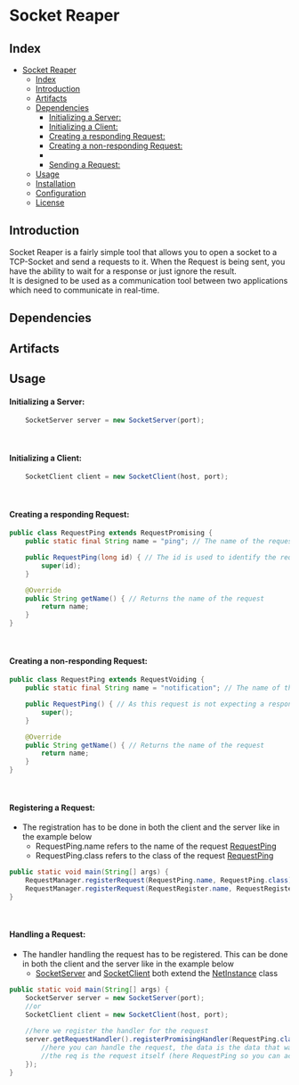 # Socket Reaper

## Index

- [Socket Reaper](#socket-reaper)
    - [Index](#index)
    - [Introduction](#introduction)
    - [Artifacts](#artifacts)
    - [Dependencies](#dependencies)
        - [Initializing a Server:](#initializing-a-server)
        - [Initializing a Client:](#initializing-a-client)
        - [Creating a responding Request:](#creating-a-responding-request)
        - [Creating a non-responding Request:](#creating-a-non-responding-request)
        -
        - [Sending a Request:](#sending-a-request)
    - [Usage](#usage)
    - [Installation](#installation)
    - [Configuration](#configuration)
    - [License](#license)

## Introduction

Socket Reaper is a fairly simple tool that allows you to open a socket to a TCP-Socket and send a requests to it.
When the Request is being sent, you have the ability to wait for a response or just ignore the result.<br>
It is designed to be used as a communication tool between two applications which need to communicate in real-time.<br>

## Dependencies

## Artifacts

## Usage

#### Initializing a Server:

```java
    SocketServer server = new SocketServer(port);
```

<br>

#### Initializing a Client:

```java
    SocketClient client = new SocketClient(host, port);
```

<br>

#### Creating a responding Request:

```java
public class RequestPing extends RequestPromising {
    public static final String name = "ping"; // The name of the request (used for identification so it should be unique)

    public RequestPing(long id) { // The id is used to identify the request when the response is received
        super(id);
    }

    @Override
    public String getName() { // Returns the name of the request
        return name;
    }
}
```

<br>

#### Creating a non-responding Request:

```java
public class RequestPing extends RequestVoiding {
    public static final String name = "notification"; // The name of the request (used for identification so it should be unique)

    public RequestPing() { // As this request is not expecting a response, there is no need to pass an id
        super();
    }

    @Override
    public String getName() { // Returns the name of the request
        return name;
    }
}
```

<br>

#### Registering a Request:

- The registration has to be done in both the client and the server like in the example below
    - RequestPing.name refers to the name of the request [RequestPing](#creating-a-responding-request)
    - RequestPing.class refers to the class of the request [RequestPing](#creating-a-responding-request)

```java
public static void main(String[] args) {
    RequestManager.registerRequest(RequestPing.name, RequestPing.class);
    RequestManager.registerRequest(RequestRegister.name, RequestRegister.class);
}
``` 

<br>

#### Handling a Request:

- The handler handling the request has to be registered. This can be done in both the client and the server like in the
  example below
  - [SocketServer](#initializing-a-server) and [SocketClient](#initializing-a-client) both extend the
    [NetInstance](src/main/java/com/github/redreaperlp/socketapi/ns/NetInstance.java) class
```java
public static void main(String[] args) {
    SocketServer server = new SocketServer(port);
    //or
    SocketClient client = new SocketClient(host, port); 
    
    //here we register the handler for the request
    server.getRequestHandler().registerPromisingHandler(RequestPing.class, (req, data) -> {
        //here you can handle the request, the data is the data that was sent with the request
        //the req is the request itself (here RequestPing so you can access all fields and methods of the request)
    });
}
```